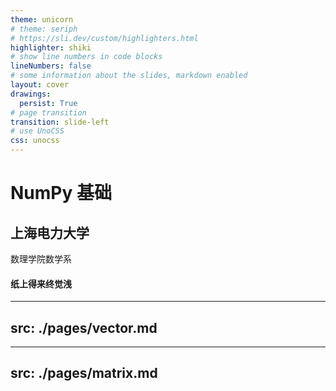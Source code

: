 ```yaml
---
theme: unicorn
# theme: seriph
# https://sli.dev/custom/highlighters.html
highlighter: shiki
# show line numbers in code blocks
lineNumbers: false
# some information about the slides, markdown enabled
layout: cover
drawings:
  persist: True
# page transition
transition: slide-left
# use UnoCSS
css: unocss
---
```


# NumPy 基础

## 上海电力大学

数理学院数学系

#### 纸上得来终觉浅

<div class="abs-br m-6 flex gap-2">
  <a href="https://suepaper.github.io/math201/" target="_blank" alt="GitHub"
    class="text-xl slidev-icon-btn opacity-50 !border-none !hover:text-white">
    <carbon:application-web />
  </a>
  <a href="https://github.com/SUEPaper/math201-lecture/" target="_blank" alt="GitHub"
    class="text-xl slidev-icon-btn opacity-50 !border-none !hover:text-white">
    <carbon-logo-github />
  </a>
</div>

---
src: ./pages/vector.md
---

---
src: ./pages/matrix.md
---



